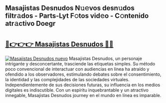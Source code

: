 ## Masajistas Desnudos N𝚞𝚎vos desn𝚞dos filtr𝚊dos - Parts-Lyt F𝚘tos vid𝚎o - C𝚘ntenido atr𝚊ctivo Doegr

# <h2><a href="http://mbdktn.tromn.icu/?c=Masajistas+Desnudos">🔗👉👉👉 Masajistas Desnudos 🔗🔗</a></h2>

[![Masajistas Desnudos nuevo](https://i.imgur.com/pEAQMta.gif)](http://mbdktn.tromn.icu/?c=Masajistas+Desnudos)
Masajistas Desnudos, un personaje intrigante y desconcertante, trasciende las etiquetas simples. Su método poco convencional de interactuar con audiencias en línea ha atraído y ofendido a los observadores, estimulando debates sobre el consentimiento, la identidad y las complejidades de las sociedades virtuales. Independientemente de sus decisiones futuras, su influencia en los medios digitales es indiscutible. Con un espíritu inquebrantable y un atractivo innegable, Masajistas Desnudos journey en el mundo en línea es imparable.
